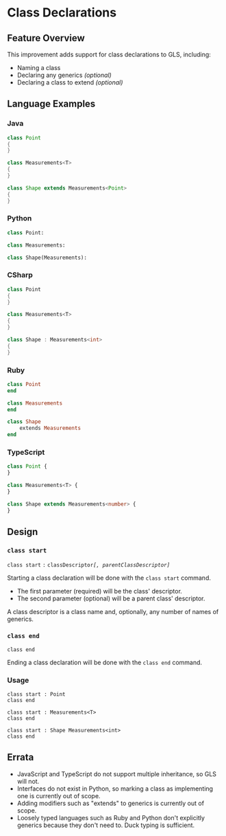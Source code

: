 # Class Declarations

## Feature Overview

This improvement adds support for class declarations to GLS, including:

* Naming a class
* Declaring any generics *(optional)*
* Declaring a class to extend *(optional)*


## Language Examples

### Java  
```java
class Point
{
}

class Measurements<T>
{
}

class Shape extends Measurements<Point>
{
}
```

### Python

```python
class Point:

class Measurements:

class Shape(Measurements):

```

### CSharp

```csharp
class Point
{
}

class Measurements<T>
{
}

class Shape : Measurements<int>
{
}
```

### Ruby

```ruby
class Point
end

class Measurements
end

class Shape
    extends Measurements
end
```

### TypeScript

```typescript
class Point {
}

class Measurements<T> {
}

class Shape extends Measurements<number> {
}
```


## Design

### `class start`

`class start` `:` `classDescriptor`*`[, parentClassDescriptor]`*

Starting a class declaration will be done with the `class start` command. 
* The first parameter (required) will be the class' descriptor.
* The second parameter (optional) will be a parent class' descriptor.

A class descriptor is a class name and, optionally, any number of names of generics.

### `class end`

`class end`

Ending a class declaration will be done with the `class end` command.

### Usage

```
class start : Point
class end

class start : Measurements<T> 
class end

class start : Shape Measurements<int>
class end
```


## Errata

* JavaScript and TypeScript do not support multiple inheritance, so GLS will not.
* Interfaces do not exist in Python, so marking a class as implementing one is currently out of scope.
* Adding modifiers such as "extends" to generics is currently out of scope.
* Loosely typed languages such as Ruby and Python don't explicitly generics because they don't need to. Duck typing is sufficient.
